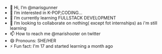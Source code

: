 - 👋 Hi, I’m @marisgunner
- 👀 I’m interested in K-POP,CODING...
- 🌱 I’m currently learning FULLSTACK DEVELOPMENT
- 💞️ I’m looking to collaborate on nothing( except fot internships) as i'm still learning
- 📫 How to reach me @marishooter on twitter
- 😄 Pronouns: SHE/HER
- ⚡ Fun fact: I'm 17 and started learning a month ago

<!---
marisgunner/marisgunner is a ✨ special ✨ repository because its `README.md` (this file) appears on your GitHub profile.
You can click the Preview link to take a look at your changes.
--->

